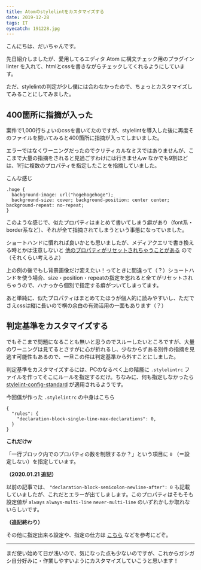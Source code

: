 ```yaml
---
title: Atomのstylelintをカスタマイズする
date: 2019-12-28
tags: IT
eyecatch: 191228.jpg
---
```


こんにちは、だいちゃんです。

先日紹介しましたが、愛用してるエディタ Atom に構文チェック用のプラグイン linter を入れて、htmlとcssを書きながらチェックしてくれるようにしています。

ただ、stylelintの判定が少し僕には合わなかったので、ちょっとカスタマイズしてみることにしてみました。

## 400箇所に指摘が入った

案件で1,000行ちょいのcssを書いてたのですが、stylelintを導入した後に再度そのファイルを開いてみると400箇所に指摘が入ってしまいました。

エラーではなくワーニングだったのでクリティカルなミスではありませんが、ここまで大量の指摘をされると見過ごすわけには行きませんw なかでも9割ほどは、1行に複数のプロパティを指定したことを指摘していました。

こんな感じ

```
.hoge {
  background-image: url("hogehogehoge");
  background-size: cover; background-position: center center; background-repeat: no-repeat;
}
```

このような感じで、似たプロパティはまとめて書いてしまう癖があり（font系・border系など）、それが全て指摘されてしまうという事態になっていました。

ショートハンドに慣れれば良いかとも思いましたが、メディアクエリで書き換える時とかは注意しないと [他のプロパティがリセットされちゃうことがある](https://developer.mozilla.org/ja/docs/Web/CSS/Shorthand_properties) ので（それくらい考えろよ）

上の例の後でもし背景画像だけ変えたい！ってときに間違って（？）ショートハンドを使う場合、size・position・repeatの指定を忘れると全てがリセットされちゃうので、ハナっから個別で指定する癖がついてしまってます。

あと単純に、似たプロパティはまとめてたほうが個人的に読みやすいし、ただでさえcssは縦に長いので横の余白の有効活用の一面もあります（？）

## 判定基準をカスタマイズする

でもそこまで問題になることも無いと思うのでスルーしたいところですが、大量のワーニングは見てるとさすがに心が折れるし、少なからずある別件の指摘を見逃す可能性もあるので、一旦この件は判定基準から外すことにしました。

判定基準をカスタマイズするには、PCのなるべく上の階層に `.stylelintrc` ファイルを作ってそこにルールを指定するだけ。ちなみに、何も指定しなかったら [stylelint-config-standard](https://github.com/stylelint/stylelint-config-standard) が適用されるようです。

今回僕が作った `.stylelintrc` の中身はこちら

```
{
  "rules": {
    "declaration-block-single-line-max-declarations": 0,
  }
}
```

**これだけw**

「一行ブロック内でのプロパティの数を制限するか？」という項目に `0` （＝設定しない）を指定しています。

**（2020.01.21 追記）**

以前の記事では、 `"declaration-block-semicolon-newline-after": 0` も記載していましたが、これだとエラーが出てしまします。このプロパティはそもそも設定値が `always` `always-multi-line` `never-multi-line` のいずれかしか取れないらしいです。

**（追記終わり）**

その他に指定出来る設定や、指定の仕方は [こちら](https://qiita.com/makotot/items/c266ed11ada1423cb96e) などを参考にどぞ。

-----

まだ使い始めて日が浅いので、気になった点も少ないのですが、これからガシガシ自分好みに・作業しやすいようにカスタマイズしていこうと思います！

